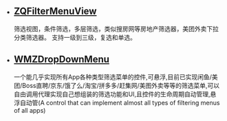 

* ## [ZQFilterMenuView](https://github.com/zeqinjie/ZQFilterMenuView)
  筛选视图，条件筛选，多层筛选，类似搜房网等房地产筛选器，美团外卖下拉分类筛选器。
支持一级到三级，复选和单选。

* ## [WMZDropDownMenu](https://github.com/wwmz/WMZDropDownMenu)
  一个能几乎实现所有App各种类型筛选菜单的控件,可悬浮,目前已实现闲鱼/美团/Boss直聘/京东/饿了么/淘宝/拼多多/赶集网/美图外卖等等的筛选菜单,可以自由调用代理实现自己想组装的筛选功能和UI,且控件的生命周期自动管理,悬浮自动管(A control that can implement almost all types of filtering menus of all apps)

